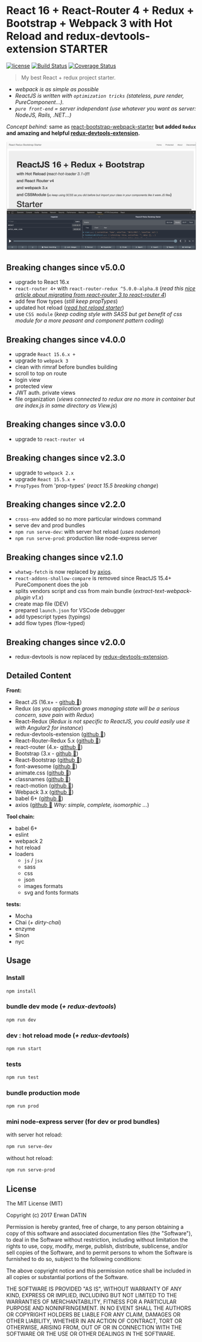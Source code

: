 React 16 + React-Router 4 + Redux + Bootstrap + Webpack 3 with Hot Reload and redux-devtools-extension STARTER
==========
[![license](https://img.shields.io/github/license/mashape/apistatus.svg?maxAge=2592000)](https://github.com/MacKentoch/react-redux-bootstrap-webpack-starter)
[![Build Status](https://travis-ci.org/MacKentoch/react-redux-bootstrap-webpack-starter.svg?branch=master)](https://travis-ci.org/MacKentoch/react-redux-bootstrap-webpack-starter)
[![Coverage Status](https://coveralls.io/repos/github/MacKentoch/react-redux-bootstrap-webpack-starter/badge.svg?branch=master)](https://coveralls.io/github/MacKentoch/react-redux-bootstrap-webpack-starter?branch=master)

> My best React + redux project starter.

- *webpack is as simple as possible*
- *ReactJS is written with `optimization tricks` (stateless, pure render, PureComponent...).*
- *`pure front-end` = server independant (use whatever you want as server: NodeJS, Rails, .NET...)*

*Concept behind:* same as [react-bootstrap-webpack-starter](https://github.com/MacKentoch/react-bootstrap-webpack-starter) **but added `Redux` and amazing and helpful [redux-devtools-extension](https://github.com/zalmoxisus/redux-devtools-extension#redux-devtools-extension).**


![preview](./preview/preview.png)

## Breaking changes since v5.0.0
- upgrade to React 16.x
- `react-router 4+` with `react-router-redux ^5.0.0-alpha.8` (*read this [nice article about migrating from react-router 3 to react-router 4](https://codeburst.io/react-router-v4-unofficial-migration-guide-5a370b8905a)*)
- add few flow types (*still keep propTypes*)
- updated hot reload (*[read hot reload starter](https://gaearon.github.io/react-hot-loader/getstarted/)*)
- use `CSS module` (*keep coding style with SASS but get benefit of css module for a more peasant and component pattern coding*)

## Breaking changes since v4.0.0
- upgrade `React 15.6.x +`
- upgrade to `webpack 3`
- clean with rimraf before bundles building
- scroll to top on route
- login view
- protected view
- JWT auth. private views
- file organization (*views connected to redux are no more in container but are index.js in same directory as View.js*)

## Breaking changes since v3.0.0
- upgrade to `react-router v4`


## Breaking changes since v2.3.0
- upgrade to `webpack 2.x`
- upgrade `React 15.5.x +`
 - `PropTypes` from 'prop-types' (*react 15.5 breaking change*)


## Breaking changes since v2.2.0
- `cross-env` added so no more particular windows command
- serve dev and prod bundles 
 - `npm run serve-dev`: with server hot reload (*uses nodemon*)
 - `npm run serve-prod`: production like node-express server


## Breaking changes since v2.1.0
- `whatwg-fetch` is now replaced by [axios](https://github.com/mzabriskie/axios).
- `react-addons-shallow-compare` is removed since ReactJS 15.4+ PureComponent does the job
- splits vendors script and css from main bundle (*extract-text-webpack-plugin v1.x*)
- create map file (DEV)
- prepared `launch.json` for VSCode debugger
- add typescript types (typings)
- add flow types (flow-typed)

## Breaking changes since v2.0.0
- redux-devtools is now replaced by [redux-devtools-extension](https://github.com/zalmoxisus/redux-devtools-extension#redux-devtools-extension).

## Detailed Content

**Front:**
- React JS (16.x+ - [github :link:](https://github.com/facebook/react))
- Redux (*as you application grows managing state will be a serious concern, save pain with Redux*)
- React-Redux (*Redux is not specific to ReactJS, you could easily use it with Angular2 for instance*)
- redux-devtools-extension ([github :link:](https://github.com/zalmoxisus/redux-devtools-extension#redux-devtools-extension))
- React-Router-Redux 5.x ([github :link:](https://github.com/ReactTraining/react-router/tree/master/packages/react-router-redux))
- react-router (4.x- [github :link:](https://github.com/reactjs/react-router))
- Bootstrap (3.x - [github :link:](https://github.com/twbs/bootstrap))
- React-Bootstrap ([github :link:](https://github.com/react-bootstrap/react-bootstrap))
- font-awesome ([github :link:](https://github.com/FortAwesome/Font-Awesome))
- animate.css ([github :link:](https://github.com/daneden/animate.css))
- classnames ([github :link:](https://github.com/JedWatson/classnames))
- react-motion ([github :link:](https://github.com/chenglou/react-motion))
- Webpack 3.x ([github :link:](https://github.com/webpack/webpack))
- babel 6+ ([github :link:](https://github.com/babel/babel))
- axios ([github :link:](https://github.com/mzabriskie/axios) *Why: simple, complete, isomorphic ...*)

**Tool chain:**
- babel 6+
- eslint
- webpack 2
- hot reload
- loaders
  - `js` / `jsx`
  - sass
  - css
  - json
  - images formats
  - svg and fonts formats

**tests:**
- Mocha
- Chai (*+ dirty-chai*)
- enzyme
- Sinon
- nyc


## Usage

### Install

```bash
npm install
```
### bundle dev mode (*+ redux-devtools*)

```bash
npm run dev
```

### dev : hot reload mode (*+ redux-devtools*)

```bash
npm run start
```

### tests

```bash
npm run test
```

### bundle production mode


```bash
npm run prod
```

### mini node-express server (for dev or prod bundles)

with server hot reload:
```bash
npm run serve-dev
```

without hot reload:
```bash
npm run serve-prod
```


## License

The MIT License (MIT)

Copyright (c) 2017 Erwan DATIN

Permission is hereby granted, free of charge, to any person obtaining a copy of this software and associated documentation files (the "Software"), to deal in the Software without restriction, including without limitation the rights to use, copy, modify, merge, publish, distribute, sublicense, and/or sell copies of the Software, and to permit persons to whom the Software is furnished to do so, subject to the following conditions:

The above copyright notice and this permission notice shall be included in all copies or substantial portions of the Software.

THE SOFTWARE IS PROVIDED "AS IS", WITHOUT WARRANTY OF ANY KIND, EXPRESS OR IMPLIED, INCLUDING BUT NOT LIMITED TO THE WARRANTIES OF MERCHANTABILITY, FITNESS FOR A PARTICULAR PURPOSE AND NONINFRINGEMENT. IN NO EVENT SHALL THE AUTHORS OR COPYRIGHT HOLDERS BE LIABLE FOR ANY CLAIM, DAMAGES OR OTHER LIABILITY, WHETHER IN AN ACTION OF CONTRACT, TORT OR OTHERWISE, ARISING FROM, OUT OF OR IN CONNECTION WITH THE SOFTWARE OR THE USE OR OTHER DEALINGS IN THE SOFTWARE.
